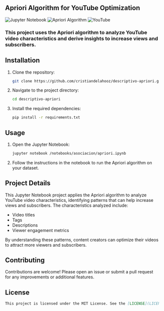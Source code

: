 ## Apriori Algorithm for YouTube Optimization

![Jupyter Notebook](https://img.shields.io/badge/Jupyter-Notebook-orange?style=flat&logo=jupyter)
![Apriori Algorithm](https://img.shields.io/badge/Algorithm-Apriori-blue?style=flat)
![YouTube](https://img.shields.io/badge/YouTube-Optimization-red?style=flat&logo=youtube)

### This project uses the Apriori algorithm to analyze YouTube video characteristics and derive insights to increase views and subscribers.

## Installation

1. Clone the repository:

   ```bash
   git clone https://github.com/cristiandelahooz/descriptivo-apriori.git
   ```

2. Navigate to the project directory:

   ```bash
   cd descriptivo-apriori
   ```

3. Install the required dependencies:
   ```bash
   pip install -r requirements.txt
   ```

## Usage

1. Open the Jupyter Notebook:

   ```bash
   jupyter notebook /notebooks/asociacion/apriori.ipynb
   ```

2. Follow the instructions in the notebook to run the Apriori algorithm on your dataset.

## Project Details

This Jupyter Notebook project applies the Apriori algorithm to analyze YouTube video characteristics, identifying patterns that can help increase views and subscribers. The characteristics analyzed include:

- Video titles
- Tags
- Descriptions
- Viewer engagement metrics

By understanding these patterns, content creators can optimize their videos to attract more viewers and subscribers.

## Contributing

Contributions are welcome! Please open an issue or submit a pull request for any improvements or additional features.

## License

```markdown
This project is licensed under the MIT License. See the [LICENSE](LICENSE) file for details.
```
